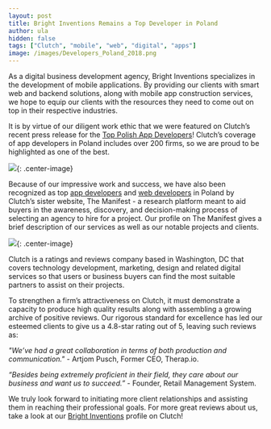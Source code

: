 ```yaml
---
layout: post
title: Bright Inventions Remains a Top Developer in Poland
author: ula
hidden: false
tags: ["Clutch", "mobile", "web", "digital", "apps"]  
image: /images/Developers_Poland_2018.png
---
```

As a digital business development agency, Bright Inventions specializes in the development of mobile applications. By providing our clients with smart web and backend solutions, along with mobile app construction services, we hope to equip our clients with the resources they need to come out on top in their respective industries. 

It is by virtue of our diligent work ethic that we were featured on Clutch’s recent press release for the [Top Polish App Developers](https://clutch.co/app-developers/poland)! Clutch’s coverage of app developers in Poland includes over 200 firms, so we are proud to be highlighted as one of the best.

 
![](/images/Clutch_3.png){: .center-image}

Because of our impressive work and success, we have also been recognized as top [app developers](https://themanifest.com/pl/app-development/companies#brightinventions) and [web developers](https://themanifest.com/pl/web-development/companies#brightinventions) in Poland by Clutch’s sister website, The Manifest - a research platform meant to aid buyers in the awareness, discovery, and decision-making process of selecting an agency to hire for a project. Our profile on The Manifest gives a brief description of our services as well as our notable projects and clients.

![](/images/Developers_Poland_2018.png){: .center-image}

Clutch is a ratings and reviews company based in Washington, DC that covers technology development, marketing, design and related digital services so that users or business buyers can find the most suitable partners to assist on their projects.

To strengthen a firm’s attractiveness on Clutch, it must demonstrate a capacity to produce high quality results along with assembling a growing archive of positive reviews. Our rigorous standard for excellence has led our esteemed clients to give us a 4.8-star rating out of 5, leaving such reviews as:

_"We’ve had a great collaboration in terms of both production and communication."_ - Artjom Pusch, Former CEO, Therap.io.

_“Besides being extremely proficient in their field, they care about our business and want us to succeed.”_ - Founder, Retail Management System.

We truly look forward to initiating more client relationships and assisting them in reaching their professional goals. For more great reviews about us, take a look at our [Bright Inventions](https://clutch.co/profile/bright-inventions) profile on Clutch!
